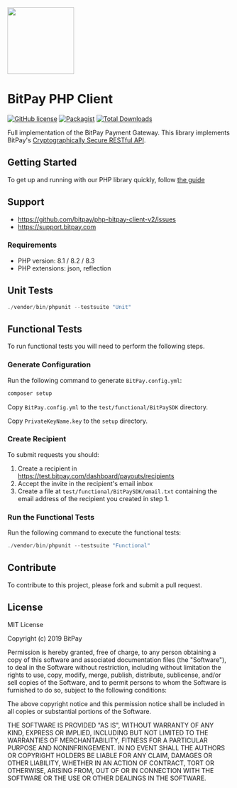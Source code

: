 <img src="https://bitpay.com/_nuxt/img/bitpay-logo-blue.1c0494b.svg" width="150">

# BitPay PHP Client
[![GitHub license](https://img.shields.io/badge/license-MIT-blue.svg?style=flat-square)](https://raw.githubusercontent.com/bitpay/php-bitpay-client-v2/master/LICENSE)
[![Packagist](https://img.shields.io/packagist/v/bitpay/sdk.svg?style=flat-square)](https://packagist.org/packages/bitpay/sdk)
[![Total Downloads](https://poser.pugx.org/bitpay/sdk/downloads.svg)](https://packagist.org/packages/bitpay/sdk)

Full implementation of the BitPay Payment Gateway. This library implements BitPay's [Cryptographically Secure RESTful API](https://developer.bitpay.com/reference/concepts).

## Getting Started

To get up and running with our PHP library quickly, follow [the guide](https://developer.bitpay.com/reference/php-full-sdk-getting-started)

## Support

* https://github.com/bitpay/php-bitpay-client-v2/issues
* https://support.bitpay.com

### Requirements

- PHP version: 8.1 / 8.2 / 8.3
- PHP extensions: json, reflection

## Unit Tests
```php
./vendor/bin/phpunit --testsuite "Unit"
```

## Functional Tests

To run functional tests you will need to perform the following steps.

### Generate Configuration


Run the following command to generate `BitPay.config.yml`:

```bash
composer setup
```

Copy `BitPay.config.yml` to the `test/functional/BitPaySDK` directory.

Copy `PrivateKeyName.key` to the `setup` directory.

### Create Recipient

To submit requests you should:

1. Create a recipient in https://test.bitpay.com/dashboard/payouts/recipients
2. Accept the invite in the recipient's email inbox
3. Create a file at `test/functional/BitPaySDK/email.txt` containing the email
   address of the recipient you created in step 1.

### Run the Functional Tests

Run the following command to execute the functional tests:

```php
./vendor/bin/phpunit --testsuite "Functional"
```

## Contribute

To contribute to this project, please fork and submit a pull request.

## License

MIT License

Copyright (c) 2019 BitPay

Permission is hereby granted, free of charge, to any person obtaining a copy
of this software and associated documentation files (the "Software"), to deal
in the Software without restriction, including without limitation the rights
to use, copy, modify, merge, publish, distribute, sublicense, and/or sell
copies of the Software, and to permit persons to whom the Software is
furnished to do so, subject to the following conditions:

The above copyright notice and this permission notice shall be included in all
copies or substantial portions of the Software.

THE SOFTWARE IS PROVIDED "AS IS", WITHOUT WARRANTY OF ANY KIND, EXPRESS OR
IMPLIED, INCLUDING BUT NOT LIMITED TO THE WARRANTIES OF MERCHANTABILITY,
FITNESS FOR A PARTICULAR PURPOSE AND NONINFRINGEMENT. IN NO EVENT SHALL THE
AUTHORS OR COPYRIGHT HOLDERS BE LIABLE FOR ANY CLAIM, DAMAGES OR OTHER
LIABILITY, WHETHER IN AN ACTION OF CONTRACT, TORT OR OTHERWISE, ARISING FROM,
OUT OF OR IN CONNECTION WITH THE SOFTWARE OR THE USE OR OTHER DEALINGS IN THE
SOFTWARE.
